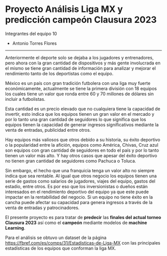 # Proyecto Análisis Liga MX y predicción campeón Clausura 2023

Integrantes del equipo 10
*   Antonio Torres Flores
-------------------------------------------------------------------------------

Anteriormente el deporte solo se dejaba a los jugadores y entrenadores, pero ahora con la gran cantidad de dispositivos y más gente involucrada en el mismo se tiene gran cantidad de información para analizar y mejorar el rendimiento tanto de los deportistas como el equipo.

México es un país con gran tradición futbolera con una liga muy fuerte económicamente, actualmente se tiene la primera división con 18 equipos los cuales tiene un valor que ronda entre 60 y 70 millones de dólares sin incluir a futbolistas.

Esta cantidad es un precio elevado que no cualquiera tiene la capacidad de invertir, esto indica que los equipos tienen un gran valor en el mercado y por lo tanto una gran cantidad de seguidores lo que significa que los equipos tienen la capacidad de generar ingresos significativos mediante la venta de entradas, publicidad entre otros.

Hay equipos más valiosos que otros debido a su historia, su éxito deportivo o la popularidad entre la afición, equipos como América, Chivas, Cruz azul son equipos con gran cantidad de seguidores en todo el país y por lo tanto tienen un valor más alto. Y hay otros casos que apesar del éxito deportivo no tienen gran cantidad de seguidores como Pachuca o Toluca.

Sin embargo, el hecho que una franquicia tenga un valor alto no siempre indica que sea rentable. Al igual que otros negocio los equipos tienen una serie de gastos como salarios de jugadores, viajes del equipo, gastos del estadio, entre otros. Es por eso que los inversionistas o dueños están interesados en el rendimiento deportivo del equipo ya que este puede impactar en la rentabilidad del negocio. Si un equipo no tiene éxito en la cancha puede afectar su capacidad para genera ingresos a través de la venta de entradas y patrocinadores. 

El presente proyecto es para tratar de **predecir** las **finales del actual torneo Clausura 2023** así como el **campeón** mediante modelos de **machine Learning**.

Para el análisis se obtuvo un dataset de la página https://fbref.com/es/comps/31/Estadisticas-de-Liga-MX con las principales estadísticas de los equipos que conforman la liga MX.

